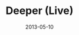 ---
layout: music 
title: "Deeper (Live)"
date: 2013-05-10 
description: "A Crossroads original song."
sc-permalink-url: "http://soundcloud.com/crdschurch/deeper-live"
audio: "http://s3.amazonaws.com/crossroads-media/music/audio/Deeper%20Live.mp3"
audio-duration: "04:49"
src: "http://s3.amazonaws.com/crossroads-media/images/DefaultVideoImage.jpg"
---